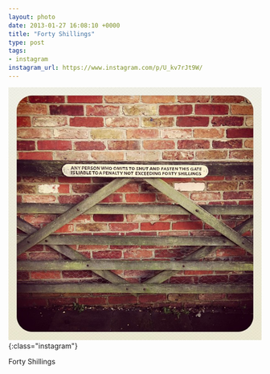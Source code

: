```yaml
---
layout: photo
date: 2013-01-27 16:08:10 +0000
title: "Forty Shillings"
type: post
tags:
- instagram
instagram_url: https://www.instagram.com/p/U_kv7rJt9W/
---
```


![Instagram - U_kv7rJt9W](/img/U_kv7rJt9W.jpg){:class="instagram"}

Forty Shillings
